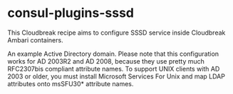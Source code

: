 # consul-plugins-sssd

This Cloudbreak recipe aims to configure SSSD service inside Cloudbreak Ambari containers.

An example Active Directory domain. Please note that this configuration
works for AD 2003R2 and AD 2008, because they use pretty much RFC2307bis
compliant attribute names. To support UNIX clients with AD 2003 or older,
you must install Microsoft Services For Unix and map LDAP attributes onto
msSFU30* attribute names.